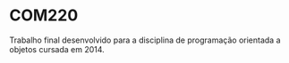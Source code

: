 # COM220
Trabalho final desenvolvido para a disciplina de programação orientada a objetos cursada em 2014.
